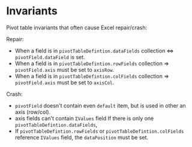 # Invariants

Pivot table invariants that often cause Excel repair/crash:

Repair:
* When a field is in `pivotTableDefintion.dataFields` collection <=> `pivotField.dataField` is set.
* When a field is in `pivotTableDefintion.rowFields` collection => `pivotField.axis` must be set to `axisRow`.
* When a field is in `pivotTableDefintion.colFields` collection => `pivotField.axis` must be set to `axisCol`.

Crash:
* `pivotField` doesn't contain even `default` item, but is used in other an axis (row/col).
* axis fields can't contain `ΣValues` field If there is only one `pivotTableDefintion.dataFields`, 
* If `pivotTableDefintion.rowFields` or `pivotTableDefintion.colFields` reference `ΣValues` field, the `dataPosition` must be set.

